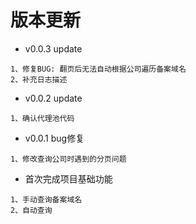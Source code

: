 # 版本更新

- v0.0.3 update

```
1、修复BUG: 翻页后无法自动根据公司遍历备案域名
2、补充日志描述
```

- v0.0.2 update

```
1、确认代理池代码
```

- v0.0.1 bug修复

```
1、修改查询公司时遇到的分页问题
```

- 首次完成项目基础功能

```
1、手动查询备案域名
2、自动查询
```
